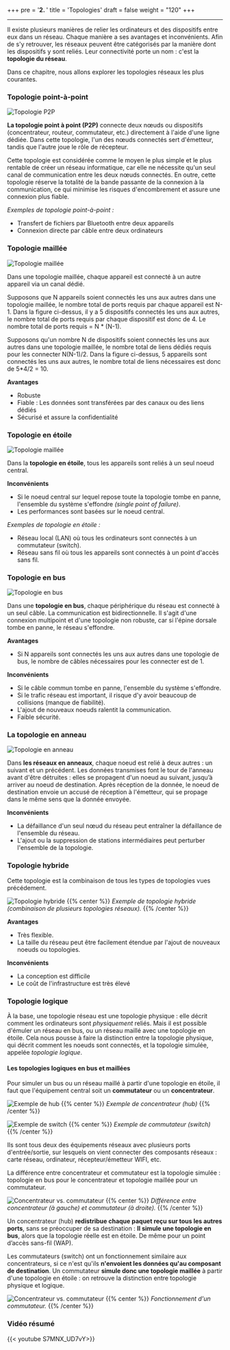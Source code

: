 +++
pre = '<b>2. </b>'
title = 'Topologies'
draft = false
weight = "120"
+++

***

Il existe plusieurs manières de relier les ordinateurs et des dispositifs entre eux dans un réseau. Chaque manière a ses avantages et inconvénients. Afin de s'y retrouver, les réseaux peuvent être catégorisés par la manière dont les dispositifs y sont reliés. Leur connectivité porte un nom : c'est la **topologie du réseau**.

Dans ce chapitre, nous allons explorer les topologies réseaux les plus courantes. 

<!-- ![Topologies](../images/010201-topologies.png) -->

<!-- - **Topologie point-à-point (point-to-point topology)**
- **Topologie maillée (mesh topology)**
- **Topologie en étoile (star topology)**
- **Topologie en bus (bus topology)**
- **Topologie en anneau (ring topology)**
- **Topologie en arbre (tree topology)**
- **Topologie hybride (hybrid topology)** -->

### Topologie point-à-point

![Topologie P2P](../images/010202.png?width=18vw)

**La topologie point à point (P2P)** connecte deux nœuds ou dispositifs (concentrateur, routeur, commutateur, etc.) directement à l'aide d'une ligne dédiée. Dans cette topologie, l'un des nœuds connectés sert d'émetteur, tandis que l'autre joue le rôle de récepteur.

Cette topologie est considérée comme le moyen le plus simple et le plus rentable de créer un réseau informatique, car elle ne nécessite qu'un seul canal de communication entre les deux nœuds connectés. En outre, cette topologie réserve la totalité de la bande passante de la connexion à la communication, ce qui minimise les risques d'encombrement et assure une connexion plus fiable.

*Exemples de topologie point-à-point :* 
+ Transfert de fichiers par Bluetooth entre deux appareils
+ Connexion directe par câble entre deux ordinateurs

### Topologie maillée

![Topologie maillée](../images/010203.png?width=20vw)

Dans une topologie maillée, chaque appareil est connecté à un autre appareil via un canal dédié.

Supposons que N appareils soient connectés les uns aux autres dans une topologie maillée, le nombre total de ports requis par chaque appareil est N-1. Dans la figure ci-dessus, il y a 5 dispositifs connectés les uns aux autres, le nombre total de ports requis par chaque dispositif est donc de 4. Le nombre total de ports requis = N * (N-1).

Supposons qu'un nombre N de dispositifs soient connectés les uns aux autres dans une topologie maillée, le nombre total de liens dédiés requis pour les connecter N(N-1)/2. Dans la figure ci-dessus, 5 appareils sont connectés les uns aux autres, le nombre total de liens nécessaires est donc de 5*4/2 = 10.

**Avantages**
+ Robuste
+ Fiable : Les données sont transférées par des canaux ou des liens dédiés
+ Sécurisé et assure la confidentialité
<!-- Questions intéressantes : Imaginons un réseau utilisant une topologie maillée contenant 3 dispositifs. De combien de ports avons-nous besoin? Combien de lignes dédiées? -->

### Topologie en étoile

![Topologie maillée](../images/010204.png?width=20vw)

Dans la **topologie en étoile**, tous les appareils sont reliés à un seul noeud central.

**Inconvénients**
+ Si le noeud central sur lequel repose toute la topologie tombe en panne, l'ensemble du système s'effondre *(single point of failure)*.
+ Les performances sont basées sur le noeud central.

*Exemples de topologie en étoile :* 
+ Réseau local (LAN) où tous les ordinateurs sont connectés à un commutateur (switch). 
+ Réseau sans fil où tous les appareils sont connectés à un point d'accès sans fil.


### Topologie en bus

![Topologie en bus](../images/010205.png?width=20vw)


Dans une **topologie en bus**, chaque périphérique du réseau est connecté à un seul câble. La communication est bidirectionnelle. Il s'agit d'une connexion multipoint et d'une topologie non robuste, car si l'épine dorsale tombe en panne, le réseau s'effondre.

**Avantages**
+ Si N appareils sont connectés les uns aux autres dans une topologie de bus, le nombre de câbles nécessaires pour les connecter est de 1.

**Inconvénients**
+ Si le câble commun tombe en panne, l'ensemble du système s'effondre.
+ Si le trafic réseau est important, il risque d'y avoir beaucoup de collisions (manque de fiabilité).
+ L'ajout de nouveaux noeuds ralentit la communication.
+ Faible sécurité.

### La topologie en anneau

![Topologie en anneau](../images/010206.png?width=20vw)

Dans **les réseaux en anneaux**, chaque noeud est relié à deux autres : un suivant et un précédent. Les données transmises font le tour de l'anneau avant d'être détruites : elles se propagent d'un noeud au suivant, jusqu’à arriver au noeud de destination. Après réception de la donnée, le noeud de destination envoie un accusé de réception à l'émetteur, qui se propage dans le même sens que la donnée envoyée.

**Inconvénients**
- La défaillance d'un seul nœud du réseau peut entraîner la défaillance de l'ensemble du réseau.
- L'ajout ou la suppression de stations intermédiaires peut perturber l'ensemble de la topologie.

### Topologie hybride
Cette topologie est la combinaison de tous les types de topologies vues précédement.

![Topologie hybride](../images/010207.png?width=40vw)
{{% center %}}
*Exemple de topologie hybride (combinaison de plusieurs topologies réseaux).*
{{% /center %}}

**Avantages**
- Très flexible.
- La taille du réseau peut être facilement étendue par l'ajout de nouveaux noeuds ou topologies.

**Inconvénients**
- La conception est difficile
- Le coût de l'infrastructure est très élevé


<!-- Un exemple courant de topologie hybride est le réseau d'un campus universitaire. Le réseau peut avoir un coeur en étoile, chaque bâtiment étant connecté au coeur par l'intermédiaire d'un commutateur ou d'un routeur. À l'intérieur de chaque bâtiment, il peut y avoir une topologie en bus ou en anneau reliant les différentes salles et les différents bureaux. Les points d'accès sans fil créent également une topologie maillée pour les appareils sans fil. Cette topologie hybride permet une communication efficace entre les différents bâtiments tout en offrant flexibilité et redondance à l'intérieur de chaque bâtiment. -->

### Topologie logique

À la base, une topologie réseau est une topologie physique : elle décrit comment les ordinateurs sont *physiquement* reliés. Mais il est possible d'émuler un réseau en bus, ou un réseau maillé avec une topologie en étoile. Cela nous pousse à faire la distinction entre la topologie physique, qui décrit comment les noeuds sont connectés, et la topologie simulée, appelée *topologie logique*.

#### Les topologies logiques en bus et maillées

Pour simuler un bus ou un réseau maillé à partir d'une topologie en étoile, il faut que l'équipement central soit un **commutateur** ou un **concentrateur**. 

![Exemple de hub](../images/010208-hub.jpg)
{{% center %}}
*Exemple de concentrateur (hub)*
{{% /center %}}

![Exemple de switch](../images/010104-switch.png?width=20vw)
{{% center %}}
*Exemple de commutateur (switch)*
{{% /center %}}


Ils sont tous deux des équipements réseaux avec plusieurs ports d'entrée/sortie, sur lesquels on vient connecter des composants réseaux : carte réseau, ordinateur, récepteur/émetteur WIFI, etc.

La différence entre concentrateur et commutateur est la topologie simulée : topologie en bus pour le concentrateur et topologie maillée pour un commutateur.

![Concentrateur vs. commutateur](../images/010209-concentrateur-commutateur.gif)
{{% center %}}
*Différence entre concentrateur (à gauche) et commutateur (à droite).*
{{% /center %}}

Un concentrateur (hub) **redistribue chaque paquet reçu sur tous les autres ports**, sans se préoccuper de sa destination : **Il simule une topologie en bus**, alors que la topologie réelle est en étoile. De même pour un point d’accès sans-fil (WAP). 

Les commutateurs (switch) ont un fonctionnement similaire aux concentrateurs, si ce n'est qu'ils **n'envoient les données qu'au composant de destination**. Un commutateur **simule donc une topologie maillée** à partir d'une topologie en étoile : on retrouve la distinction entre topologie physique et logique.

![Concentrateur vs. commutateur](../images/010210-switch.jfif)
{{% center %}}
*Fonctionnement d'un commutateur.*
{{% /center %}}

### Vidéo résumé
{{< youtube S7MNX_UD7vY>}}
